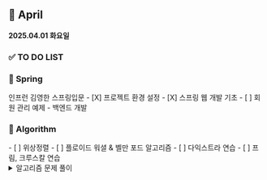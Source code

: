 ## 📅 April

**2025.04.01 화요일**
<h3>✅ TO DO LIST</h3>

<h3>🌱 Spring  </h3>
인프런 김영한 스프링입문
- [X] 프로젝트 환경 설정  
- [X] 스프링 웹 개발 기초  
- [ ] 회원 관리 예제 - 백엔드 개발  

<h3>🧠 Algorithm </h3>  
- [ ] 위상정렬   
- [ ] 플로이드 워셜 & 벨만 포드 알고리즘  
- [ ] 다익스트라 연습  
- [ ] 프림, 크루스칼 연습  

<details>
<summary>알고리즘 문제 풀이</summary>





</details>